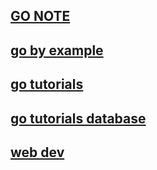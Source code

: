 ## [GO NOTE](https://bougainvilleas.github.io/lotus/go.html)

## [go by example](https://gobyexample.com/variables)

## [go tutorials](https://go.dev/doc/tutorial/getting-started)

## [go tutorials database](https://go.dev/doc/tutorial/database-access)

## [web dev](https://gowebexamples.com/)